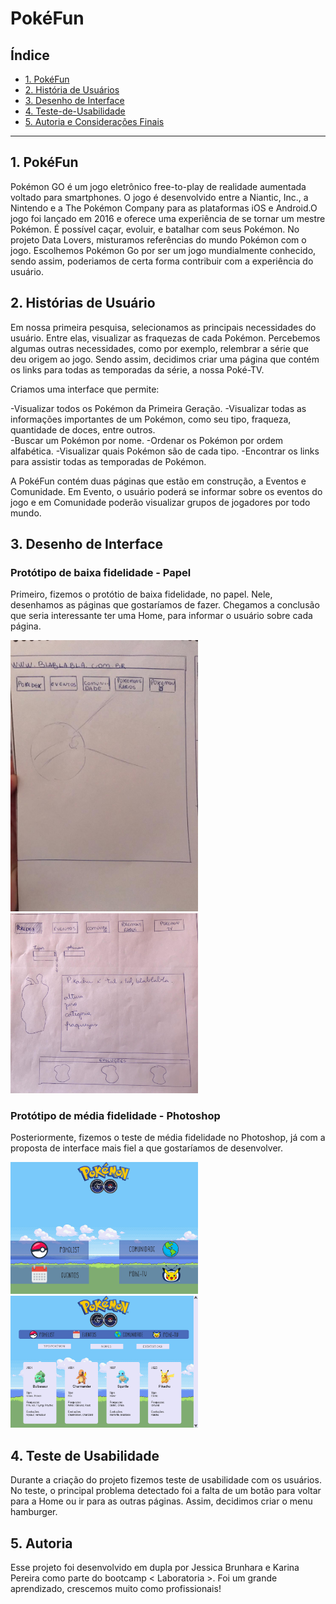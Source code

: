 # PokéFun

## Índice

- [1. PokéFun](#1-pokéfun)
- [2. História de Usuários](#2-historias-de-usuario)
- [3. Desenho de Interface](#3-desenho-de-interface)
- [4. Teste-de-Usabilidade](#4-teste-de-usabilidade)
- [5. Autoria e Considerações Finais](#5-autoria-e-consideracoes-finais)

---

## 1. PokéFun

Pokémon GO é um jogo eletrônico free-to-play de realidade aumentada voltado para smartphones. O jogo é desenvolvido entre a Niantic, Inc., a Nintendo e a The Pokémon Company para as plataformas iOS e Android.O jogo foi lançado em 2016 e oferece uma experiência de se tornar um mestre Pokémon. É possível caçar, evoluir, e batalhar com seus Pokémon.
No projeto Data Lovers, misturamos referências do mundo Pokémon com o jogo.
Escolhemos Pokémon Go por ser um jogo mundialmente conhecido, sendo assim, poderiamos de certa forma contribuir com a experiência do usuário.

## 2. Histórias de Usuário

Em nossa primeira pesquisa, selecionamos as principais necessidades do usuário. Entre elas, visualizar as fraquezas de cada Pokémon. Percebemos algumas outras necessidades, como por exemplo, relembrar a série que deu origem ao jogo. Sendo assim, decidimos criar uma página que contém os links para todas as temporadas da série, a nossa Poké-TV.

Criamos uma interface que permite:

-Visualizar todos os Pokémon da Primeira Geração.
-Visualizar todas as informações importantes de um Pokémon, como seu tipo, fraqueza, quantidade de doces, entre outros.  
-Buscar um Pokémon por nome.
-Ordenar os Pokémon por ordem alfabética.
-Visualizar quais Pokémon são de cada tipo.
-Encontrar os links para assistir todas as temporadas de Pokémon.

A PokéFun contém duas páginas que estão em construção, a Eventos e Comunidade. Em Evento, o usuário poderá se informar sobre os eventos do jogo e em Comunidade poderão visualizar grupos de jogadores por todo mundo.

## 3. Desenho de Interface

### Protótipo de baixa fidelidade - Papel

Primeiro, fizemos o protótio de baixa fidelidade, no papel. Nele, desenhamos as páginas que gostaríamos de fazer. Chegamos a conclusão que seria interessante ter uma Home, para informar o usuário sobre cada página. 

  <img src="img_readme/rascunho1.jpeg" alt="rascunho" width="300"/>
  <img src="img_readme/rascunho5.jpeg" alt="rascunho" width="300"/>

### Protótipo de média fidelidade - Photoshop

Posteriormente, fizemos o teste de média fidelidade no Photoshop, já com a proposta de interface mais fiel a que gostaríamos de desenvolver. <br>

  <img src="img_readme/paginaprincipal.jpg" alt="protótipo" width="300"/>
  <img src="img_readme/POKELIST.jpg" alt="protótipo" width="300"/>

## 4. Teste de Usabilidade
Durante a criação do projeto fizemos teste de usabilidade com os usuários. No teste, o principal problema detectado foi a falta de um botão para voltar para a Home ou ir para as outras páginas. Assim, decidimos criar o menu hamburger. 

## 5. Autoria
Esse projeto foi desenvolvido em dupla por Jessica Brunhara e Karina Pereira como parte do bootcamp < Laboratoria >. Foi um grande aprendizado, crescemos muito como profissionais! 
